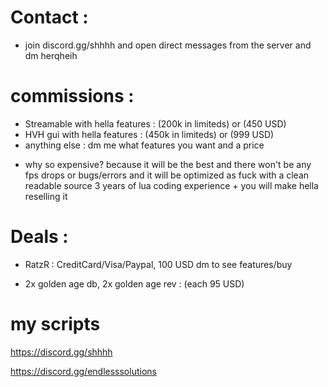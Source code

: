 # Contact :

* join discord.gg/shhhh and open direct messages from the server and dm herqheih

# commissions :

* Streamable with hella features : (200k in limiteds) or (450 USD)
* HVH gui with hella features : (450k in limiteds) or (999 USD)
* anything else : dm me what features you want and a price

+ why so expensive? because it will be the best and there won't be any fps drops or bugs/errors and it will be optimized as fuck with a clean readable source 3 years of lua coding experience + you will make hella reselling it

# Deals :

* RatzR : CreditCard/Visa/Paypal, 100 USD dm to see features/buy

* 2x golden age db, 2x golden age rev : (each 95 USD)

# my scripts
https://discord.gg/shhhh

https://discord.gg/endlesssolutions
